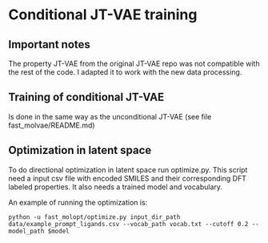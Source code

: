 # Conditional JT-VAE training

## Important notes

The property JT-VAE from the original JT-VAE repo was not compatible with the rest of the code. I adapted it to work with the new data processing.

## Training of conditional JT-VAE

Is done in the same way as the unconditional JT-VAE (see file fast_molvae/README.md)

## Optimization in latent space

To do directional optimization in latent space run optimize.py.
This script need a input csv file with encoded SMILES and their corresponding DFT labeled properties.
It also needs a trained model and vocabulary.

An example of running the optimization is:

```
python -u fast_molopt/optimize.py input_dir_path data/example_prompt_ligands.csv --vocab_path vocab.txt --cutoff 0.2 --model_path $model
```
